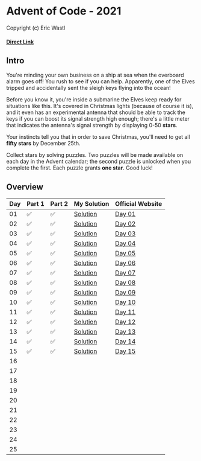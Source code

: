  # Advent of Code - 2021
Copyright (c) Eric Wastl
#### [Direct Link](https://adventofcode.com/2021)

## Intro 
You're minding your own business on a ship at sea when the overboard alarm goes off! You rush to see if you can help. Apparently, one of the Elves tripped and accidentally sent the sleigh keys flying into the ocean!

Before you know it, you're inside a submarine the Elves keep ready for situations like this. It's covered in Christmas lights (because of course it is), and it even has an experimental antenna that should be able to track the keys if you can boost its signal strength high enough; there's a little meter that indicates the antenna's signal strength by displaying 0-50 **stars**.

Your instincts tell you that in order to save Christmas, you'll need to get all **fifty stars** by December 25th.

Collect stars by solving puzzles. Two puzzles will be made available on each day in the Advent calendar; the second puzzle is unlocked when you complete the first. Each puzzle grants **one star**. Good luck!

## Overview

| Day | Part 1 | Part 2 | My Solution | Official Website | 
| --- | --- | --- |---| --- |
| 01 | :white_check_mark: | :white_check_mark: | [Solution](01/code.py) | [Day 01](https://adventofcode.com/2021/day/1) |
| 02 | :white_check_mark: | :white_check_mark: | [Solution](02/code.py) | [Day 02](https://adventofcode.com/2021/day/2) |
| 03 | :white_check_mark: | :white_check_mark: | [Solution](03/code.py) | [Day 03](https://adventofcode.com/2021/day/3) |
| 04 | :white_check_mark: | :white_check_mark: | [Solution](04/code.py) | [Day 04](https://adventofcode.com/2021/day/4) |
| 05 | :white_check_mark: | :white_check_mark: | [Solution](05/code.py) | [Day 05](https://adventofcode.com/2021/day/5) |
| 06 | :white_check_mark: | :white_check_mark: | [Solution](06/code.py) | [Day 06](https://adventofcode.com/2021/day/6) |
| 07 | :white_check_mark: | :white_check_mark: | [Solution](07/code.py) | [Day 07](https://adventofcode.com/2021/day/7) |
| 08 | :white_check_mark: | :white_check_mark: | [Solution](08/code.py) | [Day 08](https://adventofcode.com/2021/day/8) |
| 09 | :white_check_mark: | :white_check_mark: | [Solution](09/code.py) | [Day 09](https://adventofcode.com/2021/day/9) |
| 10 | :white_check_mark: | :white_check_mark: | [Solution](10/code.py) | [Day 10](https://adventofcode.com/2021/day/10) |
| 11 | :white_check_mark: | :white_check_mark: | [Solution](11/code.py) | [Day 11](https://adventofcode.com/2021/day/11) |
| 12 | :white_check_mark: | :white_check_mark: | [Solution](12/code.py) | [Day 12](https://adventofcode.com/2021/day/12) |
| 13 | :white_check_mark: | :white_check_mark: | [Solution](13/code.py) | [Day 13](https://adventofcode.com/2021/day/13) |
| 14 | :white_check_mark: | :white_check_mark: | [Solution](14/code.py) | [Day 14](https://adventofcode.com/2021/day/14) |
| 15 | :white_check_mark: | :white_check_mark: | [Solution](15/code.py) | [Day 15](https://adventofcode.com/2021/day/15) |
| 16 |  |  |  |  |
| 17 |  |  |  |  |
| 18 |  |  |  |  |
| 19 |  |  |  |  |
| 20 |  |  |  |  |
| 21 |  |  |  |  |
| 22 |  |  |  |  |
| 23 |  |  |  |  |
| 24 |  |  |  |  |
| 25 |  |  |  |  |
